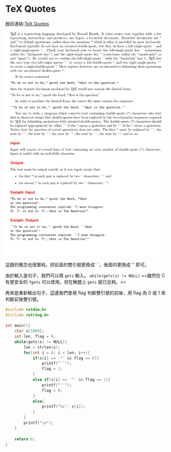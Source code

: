# TeX Quotes

題目連結:[TeX Quotes](https://onlinejudge.org/index.php?option=com_onlinejudge&Itemid=8&category=24&page=show_problem&problem=208)
![13-1](pic/13-1.jpg)

這題的概念也很單純，把前面的雙引號更換成``` `` ```，後面的更換成 '' 即可。

由於輸入是句子，我們可以用 `gets` 輸入。
`while(gets(s) != NULL)`
==雖然在 C 有更安全的 `fgets` 可以使用，但在解題上 `gets` 就已足夠。==

再來是重新輸出句子，這邊我們會用 flag 判斷雙引號的前後，用 flag 為 0 或 1 來判斷前後雙引號。

```C
#include <stdio.h>
#include <string.h>

int main(){
    char s[1000];
    int len, flag = 0;
    while(gets(s) != NULL){
        len = strlen(s);
        for(int i = 0; i < len; i++){
            if(s[i] == '"' && flag == 0){
                printf("``");
                flag = 1;
            }
            else if(s[i] == '"' && flag == 1){
                printf("''");
                flag = 0;
            }
            else{
                printf("%c", s[i]);
            }
        }
        printf("\n");
    }

    return 0;
}
```
